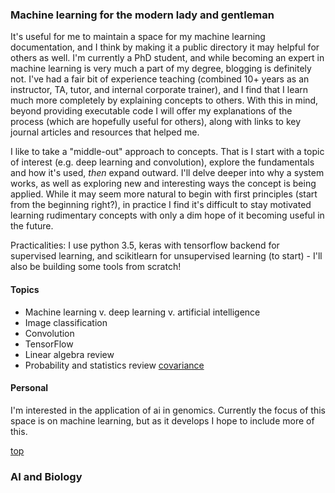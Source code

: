 ### Machine learning for the modern lady and gentleman

It's useful for me to maintain a space for my machine learning documentation, and I think by making it a public directory it may helpful for others as well. I'm currently a PhD student, and while becoming an expert in machine learning is very much a part of my degree, blogging is definitely not. I've had a fair bit of experience teaching (combined 10+ years as an instructor, TA, tutor, and internal corporate trainer), and I find that I learn much more completely by explaining concepts to others. With this in mind, beyond providing executable code I will offer my explanations of the process (which are hopefully useful for others), along with links to key journal articles and resources that helped me.

I like to take a "middle-out" approach to concepts. That is I start with a topic of interest (e.g. deep learning and convolution), explore the fundamentals and how it's used, <em>then</em> expand outward. I'll delve deeper into why a system works, as well as exploring new and interesting ways the concept is being applied. While it may seem more natural to begin with first principles (start from the beginning right?), in practice I find it's difficult to stay motivated learning rudimentary concepts with only a dim hope of it becoming useful in the future.

Practicalities: I use python 3.5, keras with tensorflow backend for supervised learning, and scikitlearn for unsupervised learning (to start) - I'll also be building some tools from scratch!

#### Topics
<ul>
  <li>Machine learning v. deep learning v. artificial intelligence</li>
  <li>Image classification</li>
  <li>Convolution</li>
  <li>TensorFlow</li>
  <li>Linear algebra review</li>
  <li>Probability and statistics review <a href = "stats.html" target = "_self">covariance</a></li>
</ul>

#### Personal

I'm interested in the application of ai in genomics. Currently the focus of this space is on machine learning, but as it develops I hope to include more of this.

<a href=#top>top</a>

### AI and Biology
